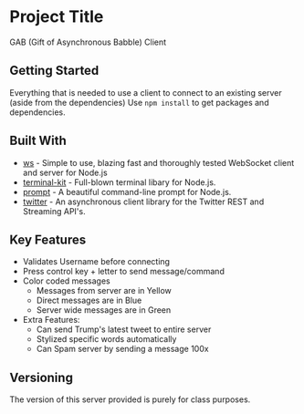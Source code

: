 # Project Title

GAB (Gift of Asynchronous Babble) Client

## Getting Started

Everything that is needed to use a client to connect to an existing server (aside from the dependencies)
Use `npm install` to get packages and dependencies.

## Built With

* [ws](https://github.com/websockets/ws) - Simple to use, blazing fast and thoroughly tested WebSocket client and server for Node.js
* [terminal-kit](https://github.com/cronvel/terminal-kit) - Full-blown terminal libary for Node.js.
* [prompt](https://github.com/flatiron/prompt) - A beautiful command-line prompt for Node.js.
* [twitter](https://github.com/desmondmorris/node-twitter) - An asynchronous client library for the Twitter REST and Streaming API's.

## Key Features

* Validates Username before connecting
* Press control key + letter to send message/command
* Color coded messages
    * Messages from server are in Yellow
    * Direct messages are in Blue
    * Server wide messages are in Green
* Extra Features:
    * Can send Trump's latest tweet to entire server
    * Stylized specific words automatically
    * Can Spam server by sending a message 100x

## Versioning

The version of this server provided is purely for class purposes.
